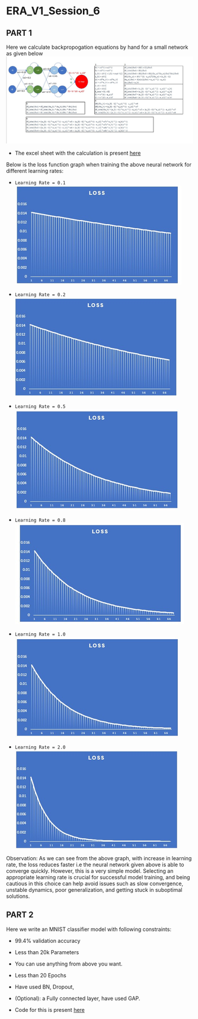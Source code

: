 # ERA_V1_Session_6

## PART 1
Here we calculate backpropogation equations by hand for a small network as given below
![Network and Its backpropagation equations](S6/back_prop_calculation.jpg)

- The excel sheet with the calculation is present [here](S6/backprop.xlsx)

Below is the loss function graph when training the above neural network for different learning rates:
- `Learning Rate = 0.1`\
![Error Function Graph With LR0.1](S6/Error_LR0.1.jpg)

- `Learning Rate = 0.2`\
![Error Function Graph With LR0.2](S6/Error_LR0.2.jpg)

- `Learning Rate = 0.5`\
![Error Function Graph With LR0.5](S6/Error_LR0.5.jpg)

- `Learning Rate = 0.8`\
![Error Function Graph With LR0.8](S6/Error_LR0.8.jpg)

- `Learning Rate = 1.0`\
![Error Function Graph With LR1.0](S6/Error_LR1.0.jpg)

- `Learning Rate = 2.0`\
![Error Function Graph With LR2.0](S6/Error_LR2.0.jpg)

Observation:
As we can see from the above graph, with increase in learning rate, the loss reduces faster i.e the neural network given above is able to converge quickly.
However, this is a very simple model. Selecting an appropriate learning rate is crucial for successful model training, and being cautious in this choice
can help avoid issues such as slow convergence, unstable dynamics, poor generalization, and getting stuck in suboptimal solutions.

## PART 2
Here we write an MNIST classifier model with following constraints:
- 99.4% validation accuracy
- Less than 20k Parameters
- You can use anything from above you want. 
- Less than 20 Epochs
- Have used BN, Dropout,
- (Optional): a Fully connected layer, have used GAP.

- Code for this is present [here](S6/ERA_Session_6.ipynb)

